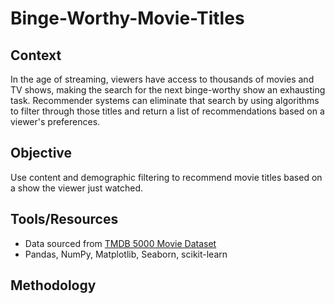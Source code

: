 # Binge-Worthy-Movie-Titles
## Context
In the age of streaming, viewers have access to thousands of movies and TV shows, making the search for the next binge-worthy show an exhausting task. Recommender systems can eliminate that search by using algorithms to filter through those titles and return a list of recommendations based on a viewer's preferences. 
## Objective
Use content and demographic filtering to recommend movie titles based on a show the viewer just watched.
## Tools/Resources
* Data sourced from [TMDB 5000 Movie Dataset](https://www.kaggle.com/datasets/tmdb/tmdb-movie-metadata)
* Pandas, NumPy, Matplotlib, Seaborn, scikit-learn
## Methodology
### 
